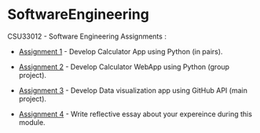 # SoftwareEngineering

CSU33012 - Software Engineering Assignments :

- [Assignment 1](https://github.com/azizosharke/SoftwareEngineering/tree/main/Pairs/Assignment1) - Develop Calculator App using Python (in pairs).

- [Assignment 2](https://github.com/azizosharke/SoftwareEngineering/tree/main/GroupProject/Assignment2) - Develop Calculator WebApp using Python (group project).

- [Assignment 3](https://github.com/azizosharke/SoftwareEngineering/tree/main/MainProject) - Develop Data visualization app using GitHub API (main project).

- [Assignment 4](https://github.com/azizosharke/SoftwareEngineering/tree/main/Reflection) - Write reflective essay about your expereince during this module.
